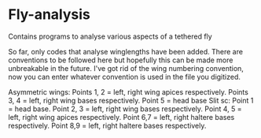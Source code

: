 # Fly-analysis
Contains programs to analyse various aspects of a tethered fly

So far, only codes that analyse winglengths have been added. There are conventions to be followed here but hopefully this can be made more
unbreakable in the future. I've got rid of the wing numbering convention, now you can enter whatever convention is used in the file you digitized.

Asymmetric wings: Points 1, 2 = left, right wing apices respectively. Points 3, 4 = left, right wing bases respectively. Point 5 = head base
Slit sc: Point 1 = head base. Point 2, 3 = left, right wing bases respectively. Point 4, 5 = left, right wing apices respectively. Point 6,7 = left, right haltere bases respectively. Point 8,9 = left, right haltere bases respectively.
